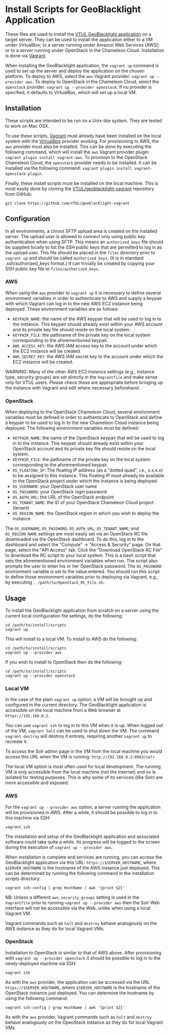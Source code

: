 Install Scripts for GeoBlacklight Application
=============================================

These files are used to install the [VTUL GeoBlacklight application](https://github.com/VTUL/geoblacklight) on a target server. They can be used to install the application either to a VM under VirtualBox; to a server running under Amazon Web Services (AWS); or to a server running under OpenStack in the Chameleon Cloud. Installation is done via [Vagrant](https://www.vagrantup.com/).

When installing the GeoBlacklight application, the `vagrant up` command is used to set up the server and deploy the application on the chosen platform. To deploy to AWS, select the `aws` Vagrant provider: `vagrant up --provider aws`.  To deploy to OpenStack in the Chameleon Cloud, select the `openstack` provider: `vagrant up --provider openstack`. If no provider is specified, it defaults to VirtualBox, which will set up a local VM.

Installation
------------

These scripts are intended to be run on a Unix-like system. They are tested to work on Mac OSX.

To use these scripts, [Vagrant](https://www.vagrantup.com/) must already have been installed on the local system with the [VirtualBox](http://www.virtualbox.org) provider working. For provisioning to AWS, the `aws` provider must also be installed. This can be done by executing the following command, which will install the `aws` Vagrant provider plugin: `vagrant plugin install vagrant-aws`. To provision to the OpenStack Chameleon Cloud, the `openstack` provider needs to be installed. It can be installed via the following command: `vagrant plugin install vagrant-openstack-plugin`.

Finally, these install scripts must be installed on the local machine. This is most easily done by cloning the [VTUL/geoblacklight-vagrant](https://github.com/VTUL/geoblacklight-vagrant) repository from GitHub:

```
git clone https://github.com/VTUL/geoblacklight-vagrant
```

Configuration
-------------

In all environments, a chroot SFTP upload area is created on the installed server. The upload user is allowed to connect only using public key authentication when using SFTP. This means an `authorized_keys` file should be supplied locally to list the SSH public keys that are permitted to log in as the upload user. This file should be placed in the `files` directory prior to `vagrant up` and should be called `authorized_keys`. (It is in standard .ssh/authorized_keys format.) It can trivially be created by copying your SSH public key file to `files/authorized_keys`.

### AWS

When using the `aws` provider to `vagrant up` it is necessary to define several environment variables in order to authenticate to AWS and supply a keypair with which Vagrant can log in to the new AWS EC2 instance being deployed.  These environment variables are as follows:

- `KEYPAIR_NAME`: the name of the AWS keypair that will be used to log in to the instance. This keypair should already exist within your AWS account and its private key file should reside on the local system.
- `KEYPAIR_FILE`: the pathname of the private key on the local system corresponding to the aforementioned keypair.
- `AWS_ACCESS_KEY`: the AWS IAM access key to the account under which the EC2 instance will be created.
- `AWS_SECRET_KEY`: the AWS IAM secret key to the account under which the EC2 instance will be created.

WARNING: Many of the other AWS EC2 instance settings (e.g., instance type, security groups) are set directly in the `Vagrantfile` and make sense only for VTUL users. Please check these are appropriate before bringing up the instance with Vagrant and edit where necessary beforehand.

### OpenStack

When deploying to the OpenStack Chameleon Cloud, several environment variables must be defined in order to authenticate to OpenStack and define a keypair to be used to log in to the new Chameleon Cloud instance being deployed.  The following environment variables must be defined:

- `KEYPAIR_NAME`: the name of the OpenStack keypair that will be used to log in to the instance. This keypair should already exist within your OpenStack account and its private key file should reside on the local system.
- `KEYPAIR_FILE`: the pathname of the private key on the local system corresponding to the aforementioned keypair.
- `OS_FLOATING_IP`: The floating IP address (as a "dotted quad", i.e., x.x.x.x) to be assigned to this instance. This floating IP must already be available to the OpenStack project under which the instance is being deployed.
- `OS_USERNAME`: your OpenStack user name
- `OS_PASSWORD`: your OpenStack login password
- `OS_AUTH_URL`: the URL of the OpenStack endpoint
- `OS_TENANT_NAME`: the ID of your OpenStack Chameleon Cloud project (tenant)
- `OS_REGION_NAME`: the OpenStack region in which you wish to deploy the instance

The `OS_USERNAME`; `OS_PASSWORD`; `OS_AUTH_URL`; `OS_TENANT_NAME`; and `OS_REGION_NAME` settings are most easily set via an OpenStack RC file downloaded via the OpenStack dashboard. To do this, log in to the dashboard and select the "Compute" -> "Access & Security" page. On that page, select the "API Access" tab. Click the "Download OpenStack RC File" to download the RC script to your local system. This is a bash script that sets the aforementioned environment variables when run. The script also prompts the user to enter his or her OpenStack password. The `OS_PASSWORD` environment variable is set to the value entered. You should run this script to define those environment variables prior to deploying via Vagrant, e.g., by executing `. /path/to/OpenStack_RC_File.sh`.

Usage
-----

To install the GeoBlacklight application from scratch on a server using the current local configuration file settings, do the following:

```
cd /path/to/install/scripts
vagrant up
```

This will install to a local VM. To install to AWS do the following:

```
cd /path/to/install/scripts
vagrant up --provider aws
```

If you wish to install to OpenStack then do the following:

```
cd /path/to/install/scripts
vagrant up --provider openstack
```

### Local VM

In the case of the plain `vagrant up` option, a VM will be brought up and configured in the current directory. The GeoBlacklight application is accessible on the local machine from a Web browser at `https://192.168.0.2`.

You can use `vagrant ssh` to log in to this VM when it is up. When logged out of the VM, `vagrant halt` can be used to shut down the VM. The command `vagrant destroy` will destroy it entirely, requiring another `vagrant up` to recreate it.

To access the Solr admin page in the VM from the local machine you would access this URL when the VM is running: `http://192.168.0.2:8983/solr`

The local VM option is most often used for local development. The running VM is only accessible from the local machine (not the Internet) and so is isolated for testing purposes. This is why some of its services (like Solr) are more accessible and exposed.

### AWS

For the `vagrant up --provider aws` option, a server running the application will be provisioned in AWS. After a while, it should be possible to log in to this machine via SSH:

```
vagrant ssh
```

The installation and setup of the GeoBlacklight application and associated software could take quite a while. Its progress will be logged to the screen during the execution of `vagrant up --provider aws`.

When installation is complete and services are running, you can access the GeoBlacklight application via this URL: `https://$SERVER_HOSTNAME`, where `$SERVER_HOSTNAME` is the hostname of the AWS instance just deployed.  This can be determined by running the following command in the installation scripts directory:

```
vagrant ssh-config | grep HostName | awk '{print $2}'
```

NB: Unless a different `aws.security_groups` setting is used in the `Vagrantfile` prior to running `vagrant up --provider aws` then the Solr Web interface will not be accessible via the Web, unlike when using a local Vagrant VM.

Vagrant commands such as `halt` and `destroy` behave analogously on the AWS instance as they do for local Vagrant VMs.

### OpenStack

Installation to OpenStack is similar to that of AWS above. After provisioning with `vagrant up --provider openstack` it should be possible to log in to the newly-deployed machine via SSH:

```
vagrant ssh
```

As with the `aws` provider, the application can be accessed via the URL `https://$SERVER_HOSTNAME`, where `$SERVER_HOSTNAME` is the hostname of the OpenStack instance just deployed. You can determine the hostname by using the following command:

```
vagrant ssh-config | grep HostName | awk '{print $2}'
```

As with the `aws` provider, Vagrant commands such as `halt` and `destroy` behave analogously on the OpenStack instance as they do for local Vagrant VMs.

